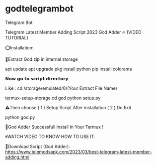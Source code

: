 # godtelegrambot
Telegram Bot

Telegram Latest Member Adding Script 2023 God Adder 🔥 (VIDEO TUTORIAL)

⭕Installation:

🔰Extract God.zip in internal storage

apt update
apt upgrade
pkg install python
pip install colorama

𝗡𝗼𝘄 𝗴𝗼 𝘁𝗼 𝘀𝗰𝗿𝗶𝗽𝘁 𝗱𝗶𝗿𝗲𝗰𝘁𝗼𝗿𝘆

Like : cd /storage/emulated/0/(Your Extract File Name)

termux-setup-storage
cd god
python setup.py

⚠️Then choose ( 1 ) Setup Script After installation ( 2 ) Do Exit

python god.py

🔰God Adder Successfull Install In Your Termux !

🌀WATCH VIDEO TO KNOW HOW TO USE IT.

🔻Download Script (God Adder):
https://www.telemodsapk.com/2023/03/best-telegram-latest-member-adding.html
